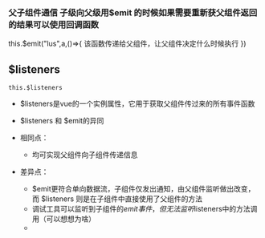 

### 父子组件通信  子级向父级用$emit 的时候如果需要重新获父组件返回的结果可以使用回调函数

  this.$emit("lus",a,()=>{
      该函数传递给父组件，让父组件决定什么时候执行
  })

##  $listeners      
    this.$listeners

*  $listeners是vue的一个实例属性，它用于获取父组件传过来的所有事件函数

*  $listeners 和 $emit的异同
  *  相同点：
      * 均可实现父组件向子组件传递信息
  * 差异点：
      * $emit更符合单向数据流，子组件仅发出通知，由父组件监听做出改变，而 $listeners 则是在子组件中直接使用了父组件的方法      
      * 调试工具可以监听到子组件的$emit事件，但无法监听$listeners中的方法调用（可以想想为啥）
      * 
